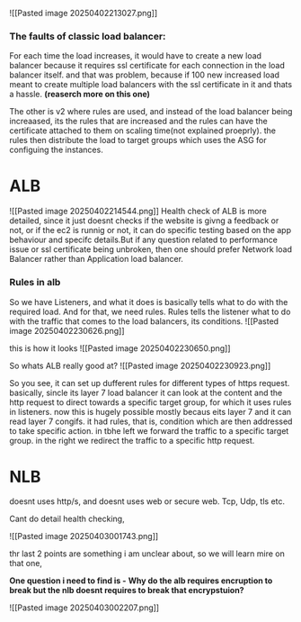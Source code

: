 ![[Pasted image 20250402213027.png]]
### The faults of classic load balancer:
For each time the load increases, it would have to create a new load balancer because it requires ssl certificate for each connection in the load balancer itself. and that was problem, because if 100 new increased load meant to create multiple load balancers with the ssl certificate in it and thats a hassle.
**(reaserch more on this one)**


The other is v2 where rules are used, and instead of the load balancer being increaased, its the rules that are increased and the rules can have the certificate attached to them on scaling time(not explained proeprly). the rules then distribute the load to target groups which uses the ASG for configuing the instances.


# ALB
![[Pasted image 20250402214544.png]]
Health check of ALB is more detailed, since it just doesnt checks if the website is givng a feedback or not, or if the ec2 is runnig or not, it can do specific testing based on the app behaviour and specifc details.But if any question related to performance issue or ssl certificate being unbroken,  then one should prefer Network load Balancer rather than Application load balancer.


### Rules in alb
So we have Listeners, and what it does is basically tells what to do with the required load. And for that, we need rules.
Rules tells the listener what to do with the traffic that comes to the load balancers, its conditions.
![[Pasted image 20250402230626.png]]

this is how it looks
![[Pasted image 20250402230650.png]]

So whats ALB really good at?
![[Pasted image 20250402230923.png]]

So you see, it can set up dufferent rules for different types of https request. basically, sincle its layer 7 load balancer it can look at the content and the http request to direct towards a specific target group, for which it uses rules in listeners. now this is hugely possible mostly becaus eits layer 7 and it can read layer 7 congifs.
it had rules, that is, condition which are then addressed to take specific action. in tbhe left we forward the traffic to a specific target group. in the right we redirect the traffic to a specific http request.

# NLB
doesnt uses http/s, and doesnt uses web or secure web.
Tcp, Udp, tls etc.

Cant do detail health checking,

![[Pasted image 20250403001743.png]]

thr last 2 points are something i am unclear about, so we will learn mire on that one,


**One question i need to find is -**
**Why do the alb requires encruption to break but the nlb doesnt requires to break that encrypstuion?**


![[Pasted image 20250403002207.png]]




